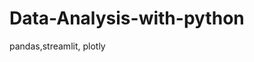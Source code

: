 # Data-Analysis-with-python
pandas,streamlit, plotly

<img src="(https://github.com/TiagoAH/Data-Analysis-with-python/assets/26657389/f1ac3216-af37-40ca-af2b-900be02089b1)https://github.com/TiagoAH/Data-Analysis-with-python/assets/26657389/f1ac3216-af37-40ca-af2b-900be02089b1" class="img-responsive" alt=""> </div>
<a href="https://github.com/TiagoAH/Data-Analysis-with-python/assets/26657389/f1ac3216-af37-40ca-af2b-900be02089b1">
